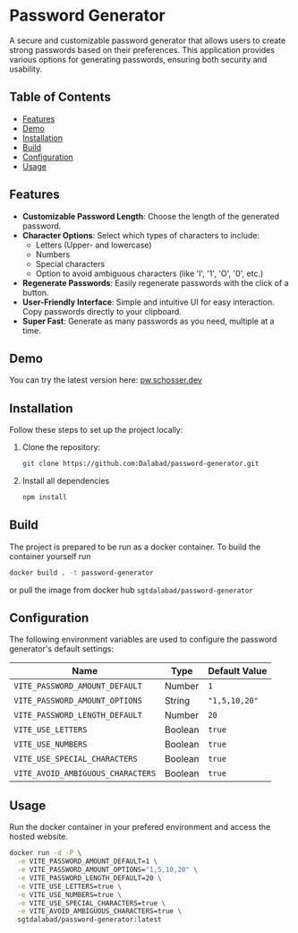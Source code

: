 # Password Generator

A secure and customizable password generator that allows users to create strong passwords based on their preferences. This application provides various options for generating passwords, ensuring both security and usability.

## Table of Contents

- [Features](#features)
- [Demo](#demo)
- [Installation](#installation)
- [Build](#build)
- [Configuration](#configuration)
- [Usage](#usage)

## Features

- **Customizable Password Length**: Choose the length of the generated password.
- **Character Options**: Select which types of characters to include:
  - Letters (Upper- and lowercase)
  - Numbers
  - Special characters
  - Option to avoid ambiguous characters (like 'l', '1', 'O', '0', etc.)
- **Regenerate Passwords**: Easily regenerate passwords with the click of a button.
- **User-Friendly Interface**: Simple and intuitive UI for easy interaction. Copy passwords directly to your clipboard.
- **Super Fast**: Generate as many passwords as you need, multiple at a time.

## Demo

You can try the latest version here: [pw.schosser.dev](https://pw.schosser.dev)

## Installation

Follow these steps to set up the project locally:

1. Clone the repository:
   ```bash
   git clone https://github.com:Dalabad/password-generator.git
   ```
2. Install all dependencies 
    ```bash
    npm install
    ```

## Build

The project is prepared to be run as a docker container. To build the container yourself run

```bash
docker build . -t password-generator
```

or pull the image from docker hub `sgtdalabad/password-generator`

## Configuration

The following environment variables are used to configure the password generator's default settings:

| Name                              | Type    | Default Value              |
|-----------------------------------|---------|----------------------------|
| `VITE_PASSWORD_AMOUNT_DEFAULT`     | Number  | `1`                        |
| `VITE_PASSWORD_AMOUNT_OPTIONS`     | String  | `"1,5,10,20"`              |
| `VITE_PASSWORD_LENGTH_DEFAULT`     | Number  | `20`                       |
| `VITE_USE_LETTERS`                 | Boolean | `true`                     |
| `VITE_USE_NUMBERS`                 | Boolean | `true`                     |
| `VITE_USE_SPECIAL_CHARACTERS`      | Boolean | `true`                     |
| `VITE_AVOID_AMBIGUOUS_CHARACTERS`  | Boolean | `true`                     |

## Usage

Run the docker container in your prefered environment and access the hosted website.

```bash
docker run -d -P \
  -e VITE_PASSWORD_AMOUNT_DEFAULT=1 \
  -e VITE_PASSWORD_AMOUNT_OPTIONS="1,5,10,20" \
  -e VITE_PASSWORD_LENGTH_DEFAULT=20 \
  -e VITE_USE_LETTERS=true \
  -e VITE_USE_NUMBERS=true \
  -e VITE_USE_SPECIAL_CHARACTERS=true \
  -e VITE_AVOID_AMBIGUOUS_CHARACTERS=true \
  sgtdalabad/password-generator:latest
```